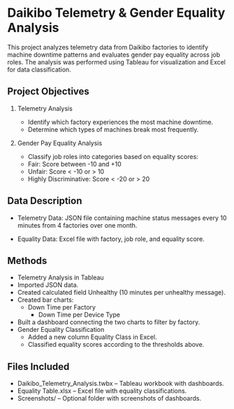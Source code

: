 # Daikibo Telemetry & Gender Equality Analysis
This project analyzes telemetry data from Daikibo factories to identify machine downtime patterns and evaluates gender pay equality across job roles. The analysis was performed using Tableau for visualization and Excel for data classification.

## Project Objectives

1. Telemetry Analysis
   - Identify which factory experiences the most machine downtime.
    - Determine which types of machines break most frequently.

2. Gender Pay Equality Analysis
    - Classify job roles into categories based on equality scores:
     - Fair: Score between -10 and +10
     - Unfair: Score < -10 or > 10
      - Highly Discriminative: Score < -20 or > 20

## Data Description

- Telemetry Data: JSON file containing machine status messages every 10 minutes from 4 factories over one month.

- Equality Data: Excel file with factory, job role, and equality score.

## Methods

- Telemetry Analysis in Tableau
- Imported JSON data.
- Created calculated field Unhealthy (10 minutes per unhealthy message).
- Created bar charts:
   - Down Time per Factory
     - Down Time per Device Type
- Built a dashboard connecting the two charts to filter by factory.
- Gender Equality Classification
  - Added a new column Equality Class in Excel.
  - Classified equality scores according to the thresholds above.
## Files Included
- Daikibo_Telemetry_Analysis.twbx – Tableau workbook with dashboards.
- Equality Table.xlsx – Excel file with equality classifications.
- Screenshots/ – Optional folder with screenshots of dashboards.
